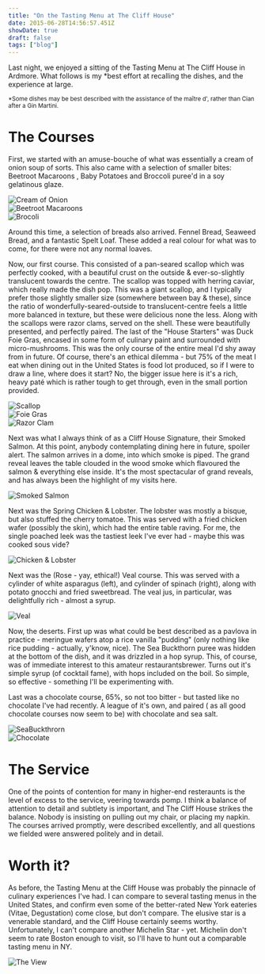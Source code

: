 ```yaml
---
title: "On the Tasting Menu at The Cliff House"
date: 2015-06-28T14:56:57.451Z
showDate: true
draft: false
tags: ["blog"]
---
```


Last night, we enjoyed a sitting of the Tasting Menu at The Cliff House in Ardmore. What follows is my *best effort at recalling the dishes, and the experience at large. 
 
<small>*Some dishes may be best described with the assistance of the maître d', rather than Cian after a Gin Martini.</small>

# The Courses

First, we started with an amuse-bouche of what was essentially a cream of onion soup of sorts. This also came with a selection of smaller bites: Beetroot Macaroons , Baby Potatoes and Broccoli puree'd in a soy gelatinous glaze.

![Cream of Onion](http://i.imgur.com/wkGxmsAm.jpg)  
![Beetroot Macaroons](http://i.imgur.com/zEefb2Zl.jpg)  
![Brocoli](http://i.imgur.com/HcfRiIVl.jpg)  

Around this time, a selection of breads also arrived. Fennel Bread, Seaweed Bread, and a fantastic Spelt Loaf. These added a real colour for what was to come, for there were not any normal loaves. 

Now, our first course. This consisted of a pan-seared scallop which was perfectly cooked, with a beautiful crust on the outside & ever-so-slightly translucent towards the centre. The scallop was topped with herring caviar, which really made the dish pop.
This was a giant scallop, and I typically prefer those slightly smaller size (somewhere between bay & these), since the ratio of wonderfully-seared-outside to translucent-centre feels a little more balanced in texture, but these were delicious none the less. 
Along with the scallops were razor clams, served on the shell. These were beautifully presented, and perfectly paired. 
The last of the "House Starters" was Duck Foie Gras, encased in some form of culinary paint and surrounded with micro-mushrooms. 
This was the only course of the entire meal I'd shy away from in future. Of course, there's an ethical dilemma - but 75% of the meat I eat when dining out in the United States is food lot produced, so if I were to draw a line, where does it start? 
No, the bigger issue here is it's a rich, heavy paté which is rather tough to get through, even in the small portion provided.

![Scallop](http://i.imgur.com/AWVwrWOm.jpg)  
![Foie Gras](http://i.imgur.com/hJWkx5am.jpg)  
![Razor Clam](http://i.imgur.com/aS25cGPm.jpg)

Next was what I always think of as a Cliff House Signature, their Smoked Salmon. At this point, anybody contemplating dining here in future, spoiler alert. 
The salmon arrives in a dome, into which smoke is piped. The grand reveal leaves the table clouded in the wood smoke which flavoured the salmon & everything else inside. 
It's the most spectacular of grand reveals, and has always been the highlight of my visits here. 

![Smoked Salmon](http://i.imgur.com/CG6QVvsm.jpg)  

Next was the Spring Chicken & Lobster. The lobster was mostly a bisque, but also stuffed the cherry tomatoe. This was served with a fried chicken wafer (possibly the skin), which had the entire table raving. 
For me, the single poached leek was the tastiest leek I've ever had - maybe this was cooked sous vide?

![Chicken & Lobster](http://i.imgur.com/w28pOilm.jpg)  

Next was the (Rose - yay, ethical!) Veal course. This was served with a cylinder of white asparagus (left), and cylinder of spinach (right), along with potato gnocchi and fried sweetbread. The veal jus, in particular, was delightfully rich - almost a syrup. 

![Veal](http://i.imgur.com/HxVcY1um.jpg)  

Now, the deserts. First up was what could be best described as a pavlova in practice - meringue wafers atop a rice vanilla "pudding" (only nothing like rice pudding - actually, y'know, nice). The Sea Buckthorn puree was hidden at the bottom of the dish, and it was drizzled in a hop syrup. 
This, of course, was of immediate interest to this amateur restaurantsbrewer. Turns out it's simple syrup (of cocktail fame), with hops included on the boil. So simple, so effective - something I'll be experimenting with. 

Last was a chocolate course, 65%, so not too bitter - but tasted like no chocolate I've had recently. A league of it's own, and paired ( as all good chocolate courses now seem to be) with chocolate and sea salt. 

![SeaBuckthrorn](http://i.imgur.com/8HlzsNim.jpg)  
![Chocolate](http://i.imgur.com/eLigp7Wm.jpg)

# The Service
One of the points of contention for many in higher-end resteraunts is the level of excess to the service, veering towards pomp. I think a balance of attention to detail and subtlety  is important, and The Cliff House strikes the balance. 
Nobody is insisting on pulling out my chair, or placing my napkin. 
The courses arrived promptly, were described excellently, and all questions we fielded were answered politely and in detail.  

#  Worth it?

As before, the Tasting Menu at the Cliff House was probably the pinnacle of culinary experiences I've had. I can compare to several tasting menus in the United States, and confirm even some of the better-rated New York eateries (Vitae, Degustation) come close, but don't compare. The elusive star is a venerable standard, and the Cliff House certainly seems worthy. 
Unfortunately, I can't compare another Michelin Star - yet. Michelin don't seem to rate Boston enough to visit, so I'll have to hunt out a comparable tasting menu in NY.

![The View](http://i.imgur.com/KDjOR4il.jpg)
